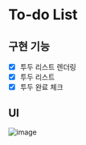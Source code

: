 # To-do List

## 구현 기능
- [x] 투두 리스트 렌더링
- [x] 투두 리스트
- [x] 투두 완료 체크 

## UI
![image](https://user-images.githubusercontent.com/53102889/131779459-fc85cec3-928d-4ba8-9801-05e4414212c5.png)
